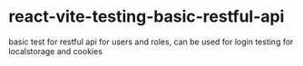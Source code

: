 # react-vite-testing-basic-restful-api
basic test for restful api for users and roles, can be used for login testing for localstorage and cookies
